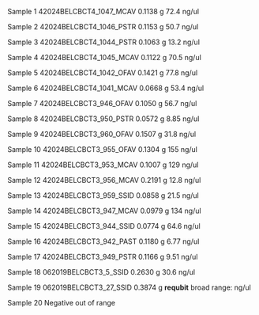 Sample 1
42024BELCBCT4_1047_MCAV
	 0.1138 g
	 72.4 ng/ul

Sample 2
42024BELCBCT4_1046_PSTR
	 0.1153 g
	 50.7 ng/ul
	 
Sample 3
42024BELCBCT4_1044_PSTR
	 0.1063 g
	 13.2 ng/ul
	 
Sample 4
42024BELCBCT4_1045_MCAV
	 0.1122 g
	 70.5 ng/ul
	 
Sample 5
42024BELCBCT4_1042_OFAV
	 0.1421 g
	 77.8 ng/ul
	 
Sample 6
42024BELCBCT4_1041_MCAV
	 0.0668 g
	 53.4 ng/ul
	 
Sample 7
42024BELCBCT3_946_OFAV
	 0.1050 g
	 56.7 ng/ul
	 
Sample 8
42024BELCBCT3_950_PSTR
	 0.0572 g
	 8.85 ng/ul
	 
Sample 9
42024BELCBCT3_960_OFAV
	 0.1507 g
	 31.8 ng/ul
	 
Sample 10
42024BELCBCT3_955_OFAV
	 0.1304 g
	 155 ng/ul
	 
Sample 11
42024BELCBCT3_953_MCAV
	 0.1007 g
	 129 ng/ul
	 
Sample 12
42024BELCBCT3_956_MCAV
	 0.2191 g
	 12.8 ng/ul
	 
Sample 13
42024BELCBCT3_959_SSID
	 0.0858 g
	 21.5 ng/ul
	 
Sample 14
42024BELCBCT3_947_MCAV
	 0.0979 g
	 134 ng/ul
	 
Sample 15
42024BELCBCT3_944_SSID
	 0.0774 g
	 64.6 ng/ul
	 
Sample 16
42024BELCBCT3_942_PAST
	 0.1180 g
	 6.77 ng/ul
	 
Sample 17
42024BELCBCT3_949_PSTR
	 0.1166 g
	 9.51 ng/ul
	 
Sample 18
062019BELCBCT3_5_SSID
	 0.2630 g
	 30.6 ng/ul
	 
Sample 19
062019BELCBCT3_27_SSID
	 0.3874 g
	 **requbit** 
	 broad range: ng/ul
	 
Sample 20
Negative
out of range